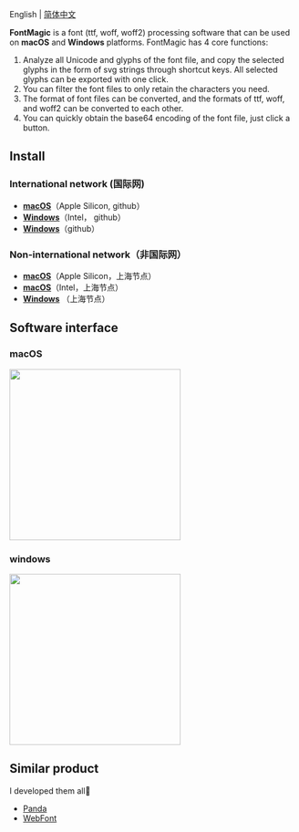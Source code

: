 English | [简体中文](./README-zh-CN.md)

**FontMagic** is a font (ttf, woff, woff2) processing software that can be used on **macOS** and **Windows** platforms. FontMagic has 4 core functions:

1. Analyze all Unicode and glyphs of the font file, and copy the selected glyphs in the form of svg strings through shortcut keys. All selected glyphs can be exported with one click.
2. You can filter the font files to only retain the characters you need.
3. The format of font files can be converted, and the formats of ttf, woff, and woff2 can be converted to each other.
4. You can quickly obtain the base64 encoding of the font file, just click a button.

## Install

### International network (国际网)

* <a href="https://github.com/leibnizli/fontmagic/releases/download/v1.0.0/FontMagic-arm64-Apple-Silicon.dmg">**macOS**</a>（Apple Silicon, github）
* <a href="https://github.com/leibnizli/fontmagic/releases/download/v1.0.0/FontMagic-x86_64-Intel.dmg">**Windows**</a>（Intel， github）
* <a href="https://github.com/leibnizli/fontmagic/releases/download/v1.0.0/FontMagic.exe">**Windows**</a>（github）


### Non-international network（非国际网）

* <a href="https://thunkli.com/download/fontmagic-macos">**macOS**</a>（Apple Silicon，上海节点）
* <a href="https://thunkli.com/download/fontmagic-x86_64-macos">**macOS**</a>（Intel，上海节点）
* <a href="https://thunkli.com/download/fontmagic-windows">**Windows**</a> （上海节点）


## Software interface

### macOS

<img src="https://github.com/leibnizli/fontmagic/assets/1193966/61587d8e-3643-475e-a96d-813ccb5a939c" width="300">

### windows

<img src="https://github.com/leibnizli/fontmagic/assets/1193966/8341cc3d-df4c-49dc-9361-9eebae2f7c45" width="300">

## Similar product

I developed them all🤣

* <a href="https://github.com/leibnizli/panda">Panda</a>
* <a href="https://github.com/leibnizli/WebFont">WebFont</a>
